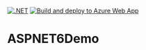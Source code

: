 [![.NET](https://github.com/congiuluc/ASPNET6Demo/actions/workflows/dotnet.yml/badge.svg)](https://github.com/congiuluc/ASPNET6Demo/actions/workflows/dotnet.yml)
[![Build and deploy to Azure Web App](https://github.com/congiuluc/ASPNET6Demo/actions/workflows/main_aspnet6demo.yml/badge.svg)](https://github.com/congiuluc/ASPNET6Demo/actions/workflows/main_aspnet6demo.yml)
# ASPNET6Demo
